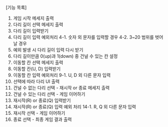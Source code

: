 [기능 목록]

1. 게임 시작 메세지 출력
2. 다리 길이 선택 메세지 출력
3. 다리 길이 입력받기
4. 다리 길이 입력 예외처리
   4-1. 숫자 외 문자를 입력할 경우
   4-2. 3~20 범위를 벗어날 경우
5. 예외 발생 시 다리 길이 입력 다시 받기
6. 다리 길이만큼 0(up)과 1(down) 중 건널 수 있는 칸 설정
7. 이동할 칸 선택 메세지 출력
8. 이동할 칸(U, D) 입력받기
9. 이동할 칸 입력 예외처리
   9-1. U, D 외 다른 문자 입력
10. 선택에 따라 다리 UI 출력
11. 건널 수 없는 다리 선택 - 재시작 or 종료 메세지 출력
12. 건널 수 있는 다리 선택 - 게임 이어하기
13. 재시작(R) or 종료(Q) 입력받기
14. 재시작(R) or 종료(Q) 입력 예외 처리
    14-1. R, Q 외 다른 문자 입력
15. 재시작 선택 - 게임 이어하기
16. 종료 선택 - 최종 게임 결과 출력
